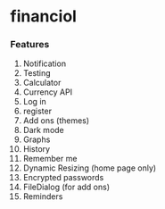 # financiol

### Features
1) Notification
2) Testing
3) Calculator
4) Currency API
5) Log in
6) register
7) Add ons (themes)
8) Dark mode
9) Graphs
10) History
11) Remember me
12) Dynamic Resizing (home page only)
13) Encrypted passwords
14) FileDialog (for add ons)
15) Reminders